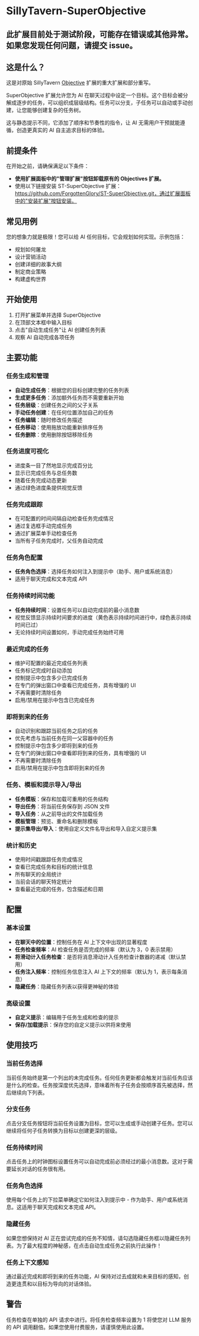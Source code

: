 # SillyTavern-SuperObjective

## 此扩展目前处于测试阶段，可能存在错误或其他异常。如果您发现任何问题，请提交 issue。

## 这是什么？

这是对原始 SillyTavern [Objective](https://docs.sillytavern.app/extensions/objective/) 扩展的重大扩展和部分重写。

SuperObjective 扩展允许您为 AI 在聊天过程中设定一个目标。这个目标会被分解成逐步的任务，可以组织成层级结构。任务可以分支，子任务可以自动或手动创建，让您能够创建复杂的任务树。

这与静态提示不同，它添加了顺序和节奏性的指令，让 AI 无需用户干预就能遵循，创造更真实的 AI 自主追求目标的体验。

## 前提条件

在开始之前，请确保满足以下条件：

- **使用扩展面板中的"管理扩展"按钮卸载原有的 Objectives 扩展。**
- 使用以下链接安装 ST-SuperObjective 扩展：https://github.com/ForgottenGlory/ST-SuperObjective.git，通过扩展面板中的"安装扩展"按钮安装。

## 常见用例

您的想象力就是极限！您可以给 AI 任何目标，它会规划如何实现。示例包括：
- 规划如何屠龙
- 设计营销活动
- 创建详细的故事大纲
- 制定商业策略
- 构建虚构世界

## 开始使用

1. 打开扩展菜单并选择 SuperObjective
2. 在顶部文本框中输入目标
3. 点击"自动生成任务"让 AI 创建任务列表
4. 观察 AI 自动完成各项任务

## 主要功能

### 任务生成和管理

- **自动生成任务**：根据您的目标创建完整的任务列表
- **生成更多任务**：添加额外任务而不需要重新开始
- **任务层级**：创建任务之间的父子关系
- **手动任务创建**：在任何位置添加自己的任务
- **任务编辑**：随时修改任务描述
- **任务移动**：使用拖放功能重新排序任务
- **任务删除**：使用删除按钮移除任务

### 任务进度可视化

- 进度条一目了然地显示完成百分比
- 显示已完成任务与总任务数
- 随着任务完成动态更新
- 通过绿色进度条提供视觉反馈

### 任务完成跟踪

- 在可配置的时间间隔自动检查任务完成情况
- 通过复选框手动完成任务
- 通过扩展菜单手动检查任务
- 当所有子任务完成时，父任务自动完成

### 任务角色配置

- **任务角色选择**：选择任务如何注入到提示中（助手、用户或系统消息）
- 适用于聊天完成和文本完成 API

### 任务持续时间功能

- **任务持续时间**：设置任务可以自动完成前的最小消息数
- 视觉反馈显示持续时间要求的进度（黄色表示持续时间进行中，绿色表示持续时间已过）
- 无论持续时间设置如何，手动完成任务始终可用

### 最近完成的任务

- 维护可配置的最近完成任务列表
- 任务标记完成时自动添加
- 控制提示中包含多少已完成任务
- 在专门的弹出窗口中查看已完成任务，具有增强的 UI
- 不再需要时清除任务
- 启用/禁用在提示中包含已完成任务

### 即将到来的任务

- 自动识别和跟踪当前任务之后的任务
- 优先考虑与当前任务在同一父容器中的任务
- 控制提示中包含多少即将到来的任务
- 在专门的弹出窗口中查看即将到来的任务，具有增强的 UI
- 不再需要时清除任务
- 启用/禁用在提示中包含即将到来的任务

### 任务、模板和提示导入/导出

- **任务模板**：保存和加载可重用的任务结构
- **导出任务**：将当前任务保存到 JSON 文件
- **导入任务**：从之前导出的文件加载任务
- **模板管理**：预览、重命名和删除模板
- **提示集导出/导入**：使用自定义文件名导出和导入自定义提示集

### 统计和历史

- 使用时间戳跟踪任务完成情况
- 查看已完成任务和目标的统计信息
- 所有聊天的全局统计
- 当前会话的聊天特定统计
- 查看最近完成的任务，包含描述和日期

## 配置

### 基本设置

- **在聊天中的位置**：控制任务在 AI 上下文中出现的显著程度
- **任务检查频率**：AI 检查任务是否完成的频率（默认为 3，0 表示禁用）
- **将滑动计入任务检查**：是否将消息滑动计入任务检查计数器的递减（默认禁用）
- **任务注入频率**：控制任务信息注入 AI 上下文的频率（默认为 1，表示每条消息）
- **隐藏任务**：隐藏任务列表以获得更神秘的体验

### 高级设置

- **自定义提示**：编辑用于任务生成和检查的提示
- **保存/加载提示**：保存您的自定义提示以供将来使用

## 使用技巧

### 当前任务选择

当前任务始终是第一个列出的未完成任务。任何任务更新都会触发对当前任务应该是什么的检查。任务按深度优先选择，意味着所有子任务会按顺序首先被选择，然后继续向下列表。

### 分支任务

点击分支任务按钮将当前任务设置为目标，您可以生成或手动创建子任务。您可以继续将任何子任务转换为目标以创建更深的层级。

### 任务持续时间

点击任务上的时钟图标设置任务可以自动完成前必须经过的最小消息数。这对于需要延长对话的任务很有用。

### 任务角色选择

使用每个任务上的下拉菜单确定它如何注入到提示中 - 作为助手、用户或系统消息。这适用于聊天完成和文本完成 API。

### 隐藏任务

如果您想保持对 AI 正在尝试完成的任务不知情，请勾选隐藏任务框以隐藏任务列表。为了最大程度的神秘感，在点击自动生成任务之前执行此操作！

### 任务上下文感知

通过最近完成和即将到来的任务功能，AI 保持对过去成就和未来目标的感知，创造更连贯和以目标为导向的对话体验。

## 警告

任务检查在单独的 API 请求中进行。将任务检查频率设置为 1 将使您对 LLM 服务的 API 调用翻倍。如果您使用付费服务，请谨慎使用此设置。 